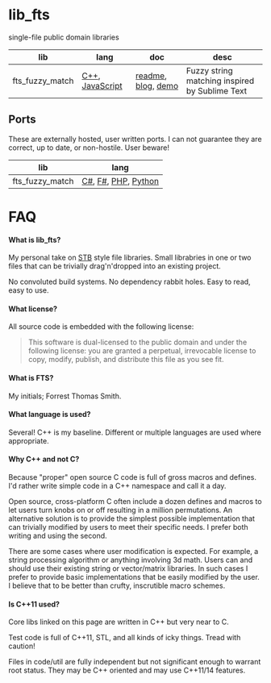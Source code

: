 lib_fts
===

single-file public domain libraries

lib | lang | doc | desc
---- | --- | --- | ---
fts_fuzzy_match | [C++](https://github.com/forrestthewoods/lib_fts/blob/master/code/fts_fuzzy_match.h), [JavaScript](https://github.com/forrestthewoods/lib_fts/blob/master/code/fts_fuzzy_match.js) | [readme](https://github.com/forrestthewoods/lib_fts/blob/master/docs/fuzzy_match.md), [blog](https://blog.forrestthewoods.com/reverse-engineering-sublime-text-s-fuzzy-match-4cffeed33fdb#.m9cmfqknc), [demo](https://s3-us-west-2.amazonaws.com/forrestthewoods.staticweb/lib_fts/tests/fuzzy_match/fts_fuzzy_match_test.html) | Fuzzy string matching inspired by Sublime Text

## Ports

These are externally hosted, user written ports. I can not guarantee they are correct, up to date, or non-hostile. User beware!

lib | lang
---| ---
fts_fuzzy_match | [C#](https://github.com/CDillinger/lib_fts/blob/7b9f6783f74b4c31d8a09e5306b8e5558a28f67a/code/fts_fuzzy_match.cs), [F#](https://github.com/xavierzwirtz/lib_fts/blob/939fc8730334a97156ca1e0791ae11250154a1f4/code/fts_fuzzy_match.fsx), [PHP](https://github.com/detectiveYarmas/lib_fts/blob/master/code/fts_fuzzy_match.php), [Python](https://gist.github.com/menzenski/f0f846a254d269bd567e2160485f4b89)

FAQ
===

#### What is lib_fts?
My personal take on [STB](https://github.com/nothings/stb) style file libraries. Small librabries in one or two files that can be trivially drag'n'dropped into an existing project.

No convoluted build systems. No dependency rabbit holes. Easy to read, easy to use.

#### What license?
All source code is embedded with the following license:

> This software is dual-licensed to the public domain and under the following license: you are granted a perpetual, irrevocable license to copy, modify, publish, and distribute this file as you see fit.

#### What is FTS?
My initials; Forrest Thomas Smith.

#### What language is used?
Several! C++ is my baseline. Different or multiple languages are used where appropriate.

#### Why C++ and not C?
Because "proper" open source C code is full of gross macros and defines. I'd rather write simple code in a C++ namespace and call it a day.

Open source, cross-platform C often include a dozen defines and macros to let users turn knobs on or off resulting in a million permutations. An alternative solution is to provide the simplest possible implementation that can trivially modified by users to meet their specific needs. I prefer both writing and using the second.

There are some cases where user modification is expected. For example, a string processing algorithm or anything involving 3d math. Users can and should use their existing string or vector/matrix libraries. In such cases I prefer to provide basic implementations that be easily modified by the user. I believe that to be better than crufty, inscrutible macro schemes.

#### Is C++11 used?
Core libs linked on this page are written in C++ but very near to C. 

Test code is full of C++11, STL, and all kinds of icky things. Tread with caution!

Files in code/util are fully independent but not significant enough to warrant root status. They may be C++ oriented and may use C++11/14 features.

